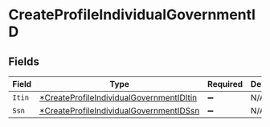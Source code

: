 # CreateProfileIndividualGovernmentID


## Fields

| Field                                                                                                      | Type                                                                                                       | Required                                                                                                   | Description                                                                                                |
| ---------------------------------------------------------------------------------------------------------- | ---------------------------------------------------------------------------------------------------------- | ---------------------------------------------------------------------------------------------------------- | ---------------------------------------------------------------------------------------------------------- |
| `Itin`                                                                                                     | [*CreateProfileIndividualGovernmentIDItin](../../models/shared/createprofileindividualgovernmentiditin.md) | :heavy_minus_sign:                                                                                         | N/A                                                                                                        |
| `Ssn`                                                                                                      | [*CreateProfileIndividualGovernmentIDSsn](../../models/shared/createprofileindividualgovernmentidssn.md)   | :heavy_minus_sign:                                                                                         | N/A                                                                                                        |